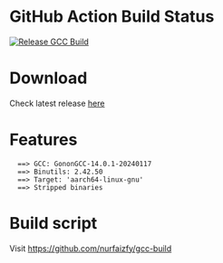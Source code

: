 # GitHub Action Build Status
[![Release GCC Build](https://github.com/nurfaizfy/gcc-build/actions/workflows/unstable-build.yml/badge.svg?branch=main)](https://github.com/nurfaizfy/gcc-build/actions/workflows/unstable-build.yml)

# Download
Check latest release [here](https://github.com/Gonon-Kernel/gonon-gcc/releases/latest)

# Features
```
  ==> GCC: GononGCC-14.0.1-20240117
  ==> Binutils: 2.42.50
  ==> Target: 'aarch64-linux-gnu'
  ==> Stripped binaries
```

# Build script
Visit https://github.com/nurfaizfy/gcc-build
